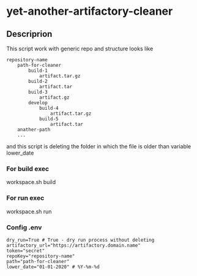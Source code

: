 # yet-another-artifactory-cleaner
## Descriprion
This script work with generic repo and structure looks like
```
repository-name
    path-for-cleaner
        build-1
            artifact.tar.gz
        build-2
            artifact.tar
        build-3
            artifact.gz
        develop
            build-4
                artifact.tar.gz
            build-5
                artifact.tar
    anather-path
    ...
```
and this script is deleting the folder in which the file is older than variable lower_date

### For build exec
workspace.sh build

### For run exec
workspace.sh run

### Config .env
```
dry_run=True # True - dry run process without deleting
artifactory_url="https://artifactory.domain.name"
token="secret"
repoKey="repository-name"
path="path-for-cleaner"
lower_date="01-01-2020" # %Y-%m-%d
```